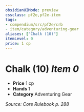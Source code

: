```yaml
---
obsidianUIMode: preview
cssclass: pf2e,pf2e-item
tags:
- compendium/src/pf2e/crb
- item/category/adventuring-gear
aliases: ["Chalk (10)"]
itemLevel: 0
price: 1 cp
---
```

# Chalk (10) *Item 0*  

- **Price** 1 cp
- **Hands** 1
- **Category** Adventuring Gear



*Source: Core Rulebook p. 288*